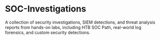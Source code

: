 # SOC-Investigations
A collection of security investigations, SIEM detections, and threat analysis reports from hands-on labs, including HTB SOC Path, real-world log forensics, and custom security detections.

